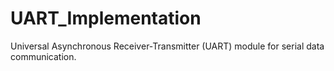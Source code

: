 # UART_Implementation
 Universal Asynchronous Receiver-Transmitter (UART) module for serial data communication.
